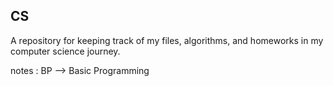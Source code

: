 ## CS
A repository for keeping track of my files, algorithms, and homeworks in my computer science journey.

notes :
BP --> Basic Programming
